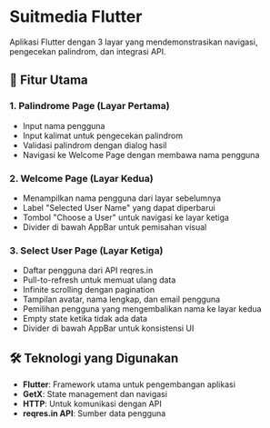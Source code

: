 # Suitmedia Flutter

Aplikasi Flutter dengan 3 layar yang mendemonstrasikan navigasi, pengecekan palindrom, dan integrasi API.

## 📱 Fitur Utama

### 1. Palindrome Page (Layar Pertama)

- Input nama pengguna
- Input kalimat untuk pengecekan palindrom
- Validasi palindrom dengan dialog hasil
- Navigasi ke Welcome Page dengan membawa nama pengguna

### 2. Welcome Page (Layar Kedua)

- Menampilkan nama pengguna dari layar sebelumnya
- Label "Selected User Name" yang dapat diperbarui
- Tombol "Choose a User" untuk navigasi ke layar ketiga
- Divider di bawah AppBar untuk pemisahan visual

### 3. Select User Page (Layar Ketiga)

- Daftar pengguna dari API reqres.in
- Pull-to-refresh untuk memuat ulang data
- Infinite scrolling dengan pagination
- Tampilan avatar, nama lengkap, dan email pengguna
- Pemilihan pengguna yang mengembalikan nama ke layar kedua
- Empty state ketika tidak ada data
- Divider di bawah AppBar untuk konsistensi UI

## 🛠️ Teknologi yang Digunakan

- **Flutter**: Framework utama untuk pengembangan aplikasi
- **GetX**: State management dan navigasi
- **HTTP**: Untuk komunikasi dengan API
- **reqres.in API**: Sumber data pengguna

